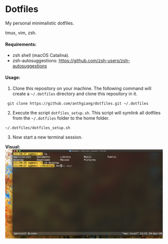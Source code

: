 # Dotfiles

My personal minimalistic dotfiles.

tmux, vim, zsh.

#### Requirements:
- zsh shell (macOS Catalina).
- zsh-autosuggestions: https://github.com/zsh-users/zsh-autosuggestions

#### Usage:

1. Clone this repository on your machine. The following command will create a `~/.dotfiles` directory and clone this repository in it.

```
 git clone https://github.com/anthgiang/dotfiles.git ~/.dotfiles
```

2. Execute the script `dotfiles_setup.sh`. This script will symlink all dotfiles from the `~/.dotfiles` folder to the home folder.

```
~/.dotfiles/dotfiles_setup.sh
```

3. Now start a new terminal session.

**Visual:**
![alt text][visual]

[visual]: /res/lookslikethis.png "a picture."